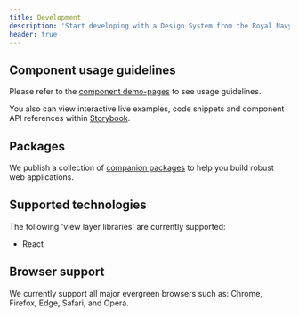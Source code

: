 ```yaml
---
title: Development
description: 'Start developing with a Design System from the Royal Navy.'
header: true
---
```


## Component usage guidelines

Please refer to the [component demo-pages](/components) to see usage guidelines. 

You also can view interactive live examples, code snippets and component API references within [Storybook](https://storybook.royalnavy.io).

## Packages

We publish a collection of [companion packages](/packages) to help you build robust web applications.

## Supported technologies

The following 'view layer libraries' are currently supported:

- React

## Browser support

We currently support all major evergreen browsers such as: Chrome, Firefox, Edge, Safari, and Opera.
